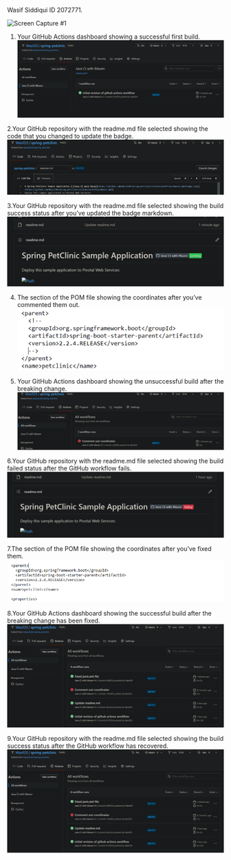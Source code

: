 Wasif Siddiqui ID 2072771.

![Screen Capture #1](images/my-screen-capture.jpg)





1. Your GitHub Actions dashboard showing a successful first build.
![Successful first Build Github Actions](images/pic1.PNG)







2.Your GitHub repository with the readme.md file selected showing the code that you changed to update the badge.
![readme.md selected with status badge changed](images/pic2.PNG)












3.Your GitHub repository with the readme.md file selected showing the build success status after you’ve updated the badge markdown.
![readme.md selected with status badge changed and passing Maven](images/pic3.PNG)










4. The section of the POM file showing the coordinates after you’ve commented them out.
![Commenting out Coordinates](images/pic4.PNG)










5. Your GitHub Actions dashboard showing the unsuccessful build after the breaking change.
![Build fail after Commenting out Coord](images/pic5.PNG)





6.Your GitHub repository with the readme.md file selected showing the build failed status after the GitHub workflow fails.
![Github Badge fail](images/pic9.PNG)









7.The section of the POM file showing the coordinates after you’ve fixed them.
![Github Actions succcessful run](images/pic6.PNG)









8.Your GitHub Actions dashboard showing the successful build after the breaking change has been fixed.
![Fixed pom.xml](images/pic7.PNG)



9.Your GitHub repository with the readme.md file selected showing the build success status after the GitHub workflow has recovered.
![Readme badge fixed](images/pic7.PNG)














